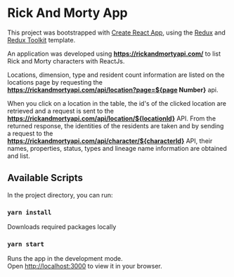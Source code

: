 # Rick And Morty App

This project was bootstrapped with [Create React App](https://github.com/facebook/create-react-app), using the [Redux](https://redux.js.org/) and [Redux Toolkit](https://redux-toolkit.js.org/) template.

An application was developed using **https://rickandmortyapi.com/** to list Rick and Morty characters with ReactJs.

Locations, dimension, type and resident count information are listed on the locations page by requesting the **https://rickandmortyapi.com/api/location?page=${page Number}** api.

When you click on a location in the table, the id's of the clicked location are retrieved and a request is sent to the
**https://rickandmortyapi.com/api/location/${locationId}** API. From the returned response, the identities of the residents are taken and by sending a request to the **https://rickandmortyapi.com/api/character/${characterId}** API, their names, properties, status, types and lineage name information are obtained and list.

## Available Scripts

In the project directory, you can run:

### `yarn install`

Downloads required packages locally

### `yarn start`

Runs the app in the development mode.\
Open [http://localhost:3000](http://localhost:3000) to view it in your browser.
